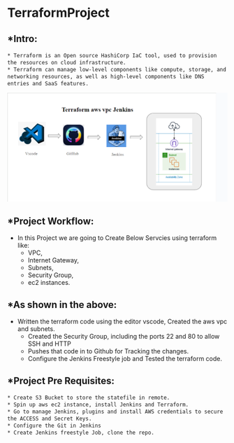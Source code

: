 # TerraformProject

*Intro:
-------
    
    * Terraform is an Open source HashiCorp IaC tool, used to provision the resources on cloud infrastructure.
    * Terraform can manage low-level components like compute, storage, and networking resources, as well as high-level components like DNS entries and SaaS features.

![Workflow Diagram](https://github.com/RamaKrushna92/TerraformProject/blob/main/Screenshot%202024-08-13%20114537.png)

*Project Workflow:
------------------

* In this Project we are going to Create Below Servcies using terraform like:
    * VPC, 
    * Internet Gateway, 
    * Subnets, 
    * Security Group, 
    * ec2 instances.

*As shown in the above:
-----------------------

* Written the terraform code using the editor vscode, Created the aws vpc and subnets.
	* Created the Security Group, including the ports 22 and 80 to allow SSH and HTTP
	* Pushes that code in to Github for Tracking the changes.
	* Configure the Jenkins Freestyle job and Tested the terraform code.

*Project Pre Requisites:
------------------------

    * Create S3 Bucket to store the statefile in remote.
    * Spin up aws ec2 instance, install Jenkins and Terraform.
    * Go to manage Jenkins, plugins and install AWS credentials to secure the ACCESS and Secret Keys.
    * Configure the Git in Jenkins
    * Create Jenkins freestyle Job, clone the repo.
